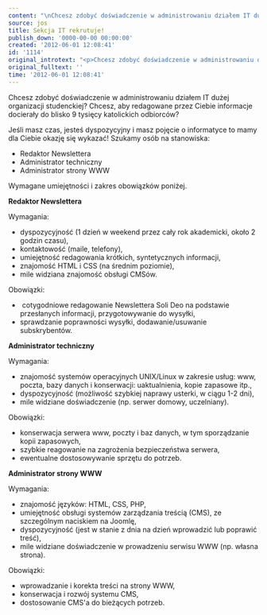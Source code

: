 ```yaml
---
content: "\nChcesz zdobyć doświadczenie w administrowaniu działem IT dużej organizacji studenckiej? Chcesz, aby redagowane przez Ciebie informacje docierały do blisko 9 tysięcy katolickich odbiorców?\n\r\n\nJeśli masz czas, jesteś dyspozycyjny i masz pojęcie o informatyce to mamy dla Ciebie okazję się wykazać! Szukamy osób na stanowiska:\n\r\n<ul>\r\n<li>Redaktor Newslettera</li>\r\n<li>Administrator techniczny</li>\r\n<li>Administrator strony WWW</li>\r\n</ul>\r\n\nWymagane umiejętności i zakres obowiązków poniżej.\n\r\n\n**Redaktor Newslettera**\n\r\n\nWymagania:\n\r\n<ul>\r\n<li>dyspozycyjność (1 dzień w weekend przez cały rok akademicki, około 2 godzin czasu),</li>\r\n<li>kontaktowość (maile, telefony),</li>\r\n<li>umiejętność redagowania krótkich, syntetycznych informacji,</li>\r\n<li>znajomość HTML i CSS (na średnim poziomie),</li>\r\n<li>mile widziana znajomość obsługi CMSów.</li>\r\n</ul>\r\n\nObowiązki:\n\r\n<ul>\r\n<li>&nbsp;cotygodniowe redagowanie Newslettera Soli Deo na podstawie przesłanych informacji, przygotowywanie do wysyłki,</li>\r\n<li>sprawdzanie poprawności wysyłki, dodawanie/usuwanie subskrybentów.</li>\r\n</ul>\r\n\n**Administrator techniczny**\n\r\n\nWymagania:\n\r\n<ul>\r\n<li>znajomość systemów operacyjnych UNIX/Linux w zakresie usług: www, poczta, bazy danych i konserwacji: uaktualnienia, kopie zapasowe itp.,</li>\r\n<li>dyspozycyjność (możliwość szybkiej naprawy usterki, w ciągu 1-2 dni),</li>\r\n<li>mile widziane doświadczenie (np. serwer domowy, uczelniany).</li>\r\n</ul>\r\n\nObowiązki:\n\r\n<ul>\r\n<li>konserwacja serwera www, poczty i baz danych, w tym sporządzanie kopii zapasowych,</li>\r\n<li>szybkie reagowanie na zagrożenia bezpieczeństwa serwera,</li>\r\n<li>ewentualne dostosowywanie sprzętu do potrzeb.</li>\r\n</ul>\r\n\n**Administrator strony WWW**\n\r\n\nWymagania:\n\r\n<ul>\r\n<li>znajomość języków: HTML, CSS, PHP,</li>\r\n<li>umiejętność obsługi systemów zarządzania treścią (CMS), ze szczególnym naciskiem na Joomlę,</li>\r\n<li>dyspozycyjność (jest w stanie z dnia na dzień wprowadzić lub poprawić treść),</li>\r\n<li>mile widziane doświadczenie w prowadzeniu serwisu WWW (np. własna strona).</li>\r\n</ul>\r\n\nObowiązki:\n\r\n<ul>\r\n<li>wprowadzanie i korekta treści na strony WWW,</li>\r\n<li>konserwacja i rozwój systemu CMS,</li>\r\n<li>dostosowanie CMS'a do bieżących potrzeb.</li>\r\n</ul>\r\n<ul>\r\n</ul>"
source: jos
title: Sekcja IT rekrutuje!
publish_down: '0000-00-00 00:00:00'
created: '2012-06-01 12:08:41'
id: '1114'
original_introtext: "<p>Chcesz zdobyć doświadczenie w administrowaniu działem IT dużej organizacji studenckiej? Chcesz, aby redagowane przez Ciebie informacje docierały do blisko 9 tysięcy katolickich odbiorców?</p>\r\n<p>Jeśli masz czas, jesteś dyspozycyjny i masz pojęcie o informatyce to mamy dla Ciebie okazję się wykazać! Szukamy osób na stanowiska:</p>\r\n<ul>\r\n<li>Redaktor Newslettera</li>\r\n<li>Administrator techniczny</li>\r\n<li>Administrator strony WWW</li>\r\n</ul>\r\n<p>Wymagane umiejętności i zakres obowiązków poniżej.</p>\r\n<p><strong><span style=\"text-decoration: underline;\">Redaktor Newslettera</span></strong></p>\r\n<p>Wymagania:</p>\r\n<ul>\r\n<li>dyspozycyjność (1 dzień w weekend przez cały rok akademicki, około 2 godzin czasu),</li>\r\n<li>kontaktowość (maile, telefony),</li>\r\n<li>umiejętność redagowania krótkich, syntetycznych informacji,</li>\r\n<li>znajomość HTML i CSS (na średnim poziomie),</li>\r\n<li>mile widziana znajomość obsługi CMSów.</li>\r\n</ul>\r\n<p>Obowiązki:</p>\r\n<ul>\r\n<li>&nbsp;cotygodniowe redagowanie Newslettera Soli Deo na podstawie przesłanych informacji, przygotowywanie do wysyłki,</li>\r\n<li>sprawdzanie poprawności wysyłki, dodawanie/usuwanie subskrybentów.</li>\r\n</ul>\r\n<p><strong><span style=\"text-decoration: underline;\">Administrator techniczny</span></strong></p>\r\n<p>Wymagania:</p>\r\n<ul>\r\n<li>znajomość systemów operacyjnych UNIX/Linux w zakresie usług: www, poczta, bazy danych i konserwacji: uaktualnienia, kopie zapasowe itp.,</li>\r\n<li>dyspozycyjność (możliwość szybkiej naprawy usterki, w ciągu 1-2 dni),</li>\r\n<li>mile widziane doświadczenie (np. serwer domowy, uczelniany).</li>\r\n</ul>\r\n<p>Obowiązki:</p>\r\n<ul>\r\n<li>konserwacja serwera www, poczty i baz danych, w tym sporządzanie kopii zapasowych,</li>\r\n<li>szybkie reagowanie na zagrożenia bezpieczeństwa serwera,</li>\r\n<li>ewentualne dostosowywanie sprzętu do potrzeb.</li>\r\n</ul>\r\n<p><strong><span style=\"text-decoration: underline;\">Administrator strony WWW</span></strong></p>\r\n<p>Wymagania:</p>\r\n<ul>\r\n<li>znajomość języków: HTML, CSS, PHP,</li>\r\n<li>umiejętność obsługi systemów zarządzania treścią (CMS), ze szczególnym naciskiem na Joomlę,</li>\r\n<li>dyspozycyjność (jest w stanie z dnia na dzień wprowadzić lub poprawić treść),</li>\r\n<li>mile widziane doświadczenie w prowadzeniu serwisu WWW (np. własna strona).</li>\r\n</ul>\r\n<p>Obowiązki:</p>\r\n<ul>\r\n<li>wprowadzanie i korekta treści na strony WWW,</li>\r\n<li>konserwacja i rozwój systemu CMS,</li>\r\n<li>dostosowanie CMS'a do bieżących potrzeb.</li>\r\n</ul>\r\n<ul>\r\n</ul>"
original_fulltext: ''
time: '2012-06-01 12:08:41'
---
```

Chcesz zdobyć doświadczenie w administrowaniu działem IT dużej organizacji studenckiej? Chcesz, aby redagowane przez Ciebie informacje docierały do blisko 9 tysięcy katolickich odbiorców?


Jeśli masz czas, jesteś dyspozycyjny i masz pojęcie o informatyce to mamy dla Ciebie okazję się wykazać! Szukamy osób na stanowiska:

<ul>
<li>Redaktor Newslettera</li>
<li>Administrator techniczny</li>
<li>Administrator strony WWW</li>
</ul>

Wymagane umiejętności i zakres obowiązków poniżej.


**Redaktor Newslettera**


Wymagania:

<ul>
<li>dyspozycyjność (1 dzień w weekend przez cały rok akademicki, około 2 godzin czasu),</li>
<li>kontaktowość (maile, telefony),</li>
<li>umiejętność redagowania krótkich, syntetycznych informacji,</li>
<li>znajomość HTML i CSS (na średnim poziomie),</li>
<li>mile widziana znajomość obsługi CMSów.</li>
</ul>

Obowiązki:

<ul>
<li>&nbsp;cotygodniowe redagowanie Newslettera Soli Deo na podstawie przesłanych informacji, przygotowywanie do wysyłki,</li>
<li>sprawdzanie poprawności wysyłki, dodawanie/usuwanie subskrybentów.</li>
</ul>

**Administrator techniczny**


Wymagania:

<ul>
<li>znajomość systemów operacyjnych UNIX/Linux w zakresie usług: www, poczta, bazy danych i konserwacji: uaktualnienia, kopie zapasowe itp.,</li>
<li>dyspozycyjność (możliwość szybkiej naprawy usterki, w ciągu 1-2 dni),</li>
<li>mile widziane doświadczenie (np. serwer domowy, uczelniany).</li>
</ul>

Obowiązki:

<ul>
<li>konserwacja serwera www, poczty i baz danych, w tym sporządzanie kopii zapasowych,</li>
<li>szybkie reagowanie na zagrożenia bezpieczeństwa serwera,</li>
<li>ewentualne dostosowywanie sprzętu do potrzeb.</li>
</ul>

**Administrator strony WWW**


Wymagania:

<ul>
<li>znajomość języków: HTML, CSS, PHP,</li>
<li>umiejętność obsługi systemów zarządzania treścią (CMS), ze szczególnym naciskiem na Joomlę,</li>
<li>dyspozycyjność (jest w stanie z dnia na dzień wprowadzić lub poprawić treść),</li>
<li>mile widziane doświadczenie w prowadzeniu serwisu WWW (np. własna strona).</li>
</ul>

Obowiązki:

<ul>
<li>wprowadzanie i korekta treści na strony WWW,</li>
<li>konserwacja i rozwój systemu CMS,</li>
<li>dostosowanie CMS'a do bieżących potrzeb.</li>
</ul>
<ul>
</ul>

<!--{{json:{"created_date":"2012-06-01 12:08:41","publish_down":"0000-00-00 00:00:00","id":"1114"}}}-->